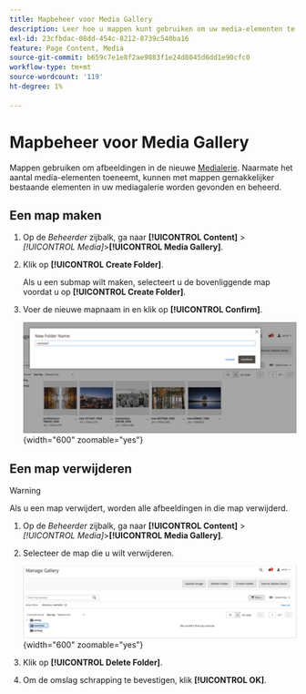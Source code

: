 ```yaml
---
title: Mapbeheer voor Media Gallery
description: Leer hoe u mappen kunt gebruiken om uw media-elementen te ordenen.
exl-id: 23cfbdac-08dd-454c-8212-8739c540ba16
feature: Page Content, Media
source-git-commit: b659c7e1e8f2ae9883f1e24d8045d6dd1e90cfc0
workflow-type: tm+mt
source-wordcount: '119'
ht-degree: 1%

---
```


# Mapbeheer voor Media Gallery

Mappen gebruiken om afbeeldingen in de nieuwe [Medialerie](media-gallery.md). Naarmate het aantal media-elementen toeneemt, kunnen met mappen gemakkelijker bestaande elementen in uw mediagalerie worden gevonden en beheerd.

## Een map maken

1. Op de _Beheerder_ zijbalk, ga naar **[!UICONTROL Content]** > _[!UICONTROL Media]_>**[!UICONTROL Media Gallery]**.

1. Klik op **[!UICONTROL Create Folder]**.

   Als u een submap wilt maken, selecteert u de bovenliggende map voordat u op **[!UICONTROL Create Folder]**.

1. Voer de nieuwe mapnaam in en klik op **[!UICONTROL Confirm]**.

   ![Nieuwe mapnaam](./assets/media-gallery-folder-name.png){width="600" zoomable="yes"}

## Een map verwijderen

>[!WARNING]
>
>Als u een map verwijdert, worden alle afbeeldingen in die map verwijderd.

1. Op de _Beheerder_ zijbalk, ga naar **[!UICONTROL Content]** > _[!UICONTROL Media]_>**[!UICONTROL Media Gallery]**.

1. Selecteer de map die u wilt verwijderen.

   ![Map selecteren](./assets/media-gallery-selected-folder.png){width="600" zoomable="yes"}

1. Klik op **[!UICONTROL Delete Folder]**.

1. Om de omslag schrapping te bevestigen, klik **[!UICONTROL OK]**.
